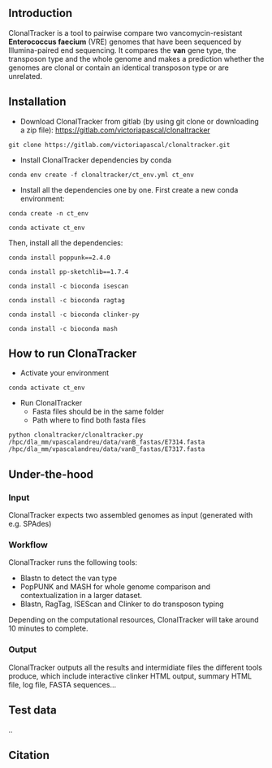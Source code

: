 ## Introduction

ClonalTracker is a tool to pairwise compare two vancomycin-resistant **Enterococcus faecium** (VRE) genomes 
that have been sequenced by Illumina-paired end sequencing. 
It compares the **van** gene type, the transposon type and the whole genome and makes a 
prediction whether the genomes are clonal or contain an identical transposon type or are unrelated.

## Installation

- Download ClonalTracker from gitlab (by using git clone or downloading a zip file): https://gitlab.com/victoriapascal/clonaltracker

```
git clone https://gitlab.com/victoriapascal/clonaltracker.git
```

- Install ClonalTracker dependencies by conda
```
conda env create -f clonaltracker/ct_env.yml ct_env
```

- Install all the dependencies one by one. First create a new conda environment:

```
conda create -n ct_env
```

```
conda activate ct_env
```

Then, install all the dependencies:

```
conda install poppunk==2.4.0
```

```
conda install pp-sketchlib==1.7.4
```

```
conda install -c bioconda isescan
```

```
conda install -c bioconda ragtag
```

```
conda install -c bioconda clinker-py
```

```
conda install -c bioconda mash
```

## How to run ClonaTracker

- Activate your environment
```
conda activate ct_env
```

- Run ClonalTracker
	- Fasta files should be in the same folder
	- Path where to find both fasta files
```
python clonaltracker/clonaltracker.py /hpc/dla_mm/vpascalandreu/data/vanB_fastas/E7314.fasta /hpc/dla_mm/vpascalandreu/data/vanB_fastas/E7317.fasta  
```

## Under-the-hood

### Input

ClonalTracker expects two assembled genomes as input (generated with e.g. SPAdes)

### Workflow

ClonalTracker runs the following tools:
- Blastn to detect the van type
- PopPUNK and MASH for whole genome comparison and contextualization in a larger dataset.
- Blastn, RagTag, ISEScan and Clinker to do transposon typing

Depending on the computational resources, ClonalTracker will take around 10 minutes to complete.

### Output

ClonalTracker outputs all the results and intermidiate files the different tools produce, which include interactive clinker HTML output, summary HTML file, log file, FASTA sequences...

## Test data

..

## Citation

